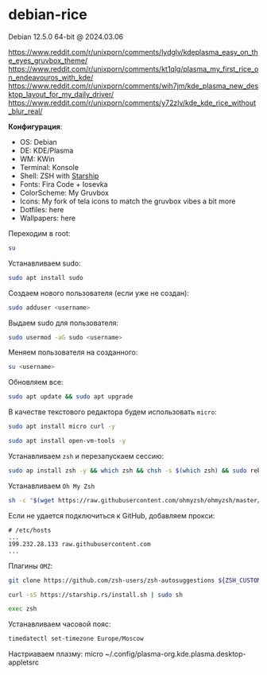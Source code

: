 # debian-rice
Debian 12.5.0 64-bit @ 2024.03.06

https://www.reddit.com/r/unixporn/comments/lydglv/kdeplasma_easy_on_the_eyes_gruvbox_theme/
https://www.reddit.com/r/unixporn/comments/kt1qlg/plasma_my_first_rice_on_endeavouros_with_kde/
https://www.reddit.com/r/unixporn/comments/wih7jm/kde_plasma_new_desktop_layout_for_my_daily_driver/
https://www.reddit.com/r/unixporn/comments/y72zlv/kde_kde_rice_without_blur_real/

**Конфигурация**:</br>
- OS: Debian</br>
- DE: KDE/Plasma</br>
- WM: KWin</br>
- Terminal: Konsole</br>
- Shell: ZSH with [Starship](https://starship.rs/)</br>
- Fonts: Fira Code + Iosevka</br>
- ColorScheme: My Gruvbox</br>
- Icons: My fork of tela icons to match the gruvbox vibes a bit more</br>
- Dotfiles: here</br>
- Wallpapers: here

Переходим в root:
``` bash
su
```

Устанавливаем sudo:
``` bash
sudo apt install sudo
```

Создаем нового пользователя (если уже не создан):
``` bash
sudo adduser <username>
```

Выдаем sudo для пользователя:
``` bash
sudo usermod -aG sudo <username>
```

Меняем пользователя на созданного:
``` bash
su <username>
```

Обновляем все:
``` bash
sudo apt update && sudo apt upgrade
```

В качестве текстового редактора будем использовать `micro`: 
``` bash
sudo apt install micro curl -y
```

``` bash
sudo apt install open-vm-tools -y
```

Устанавливаем `zsh` и перезапускаем сессию:
``` bash
sudo ap install zsh -y && which zsh && chsh -s $(which zsh) && sudo reboot now
```

Устанавливаем `Oh My Zsh`
``` zsh
sh -c "$(wget https://raw.githubusercontent.com/ohmyzsh/ohmyzsh/master/tools/install.sh -O -)"
```

Если не удается подключиться к GitHub, добавляем прокси:
```
# /etc/hosts
...
199.232.28.133 raw.githubusercontent.com
...
```

Плагины `OMZ`:
``` zsh
git clone https://github.com/zsh-users/zsh-autosuggestions ${ZSH_CUSTOM:-~/.oh-my-zsh/custom}/plugins/zsh-autosuggestions
```
``` zsh
curl -sS https://starship.rs/install.sh | sudo sh
```

``` zsh
exec zsh
```

Устанавливаем часовой пояс:
``` zsh
timedatectl set-timezone Europe/Moscow
```

Настриаваем плазму:
micro ~/.config/plasma-org.kde.plasma.desktop-appletsrc
